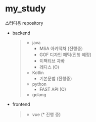 # my_study
스터디용 repository


- backend
  > - java  
    >   - MSA 아키택처 (진행중)  
    >   - GOF 디자인 패턱(진행 예정)  
    >   - 이팩티브 자바  
    >   - 레디스 (O)  
  > - Kotlin  
    >   - 기본문법 (진행중)   
  > - python  
    >   - FAST API (O)     
  > - golang  

- frontend
  > - vue (* 진행 중)

